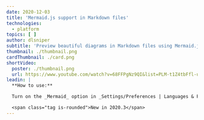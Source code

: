 ```yaml
---
date: 2020-12-03
title: 'Mermaid.js support in Markdown files'
technologies:
  - platform
topics: [ ]
author: dlsniper
subtitle: 'Preview beautiful diagrams in Markdown files using Mermaid.js'
thumbnail: ./thumbnail.png
cardThumbnail: ./card.png
shortVideo:
  poster: ./thumbnail.png
  url: https://www.youtube.com/watch?v=68FFPgNz9QI&list=PLM-t1Z4tbFfl-umlMg_ND7gW9rGjTDzKt&index=21
leadin: |
  **How to use:**

  Turn on the _Mermaid_ option in _Settings/Preferences | Languages & Frameworks | Markdown_ under the _Markdown Extensions_ section. Then open any Markdown file and enjoy previewing _Mermaid.js_ diagrams.

  <span class="tag is-rounded">New in 2020.3</span>
---
```


